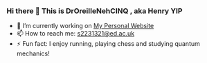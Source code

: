 ### Hi there 👋 This is DrOreilleNehCINQ , aka Henry YIP


- 🔭 I’m currently working on [My Personal Website](https://henry-yip.github.io/) 
- 📫 How to reach me: s2231321@ed.ac.uk
- ⚡ Fun fact: I enjoy running, playing chess and studying quantum mechanics!
